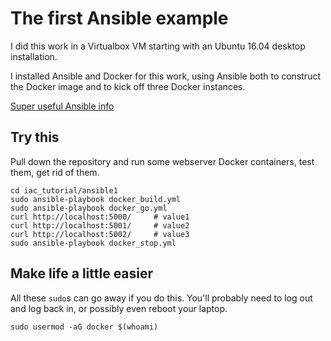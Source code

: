 # The first Ansible example

I did this work in a Virtualbox VM starting with an Ubuntu 16.04 desktop installation.

I installed Ansible and Docker for this work, using Ansible both to construct the Docker
image and to kick off three Docker instances.

[Super useful Ansible info](https://www.digitalocean.com/community/tutorials/how-to-install-and-configure-ansible-on-ubuntu-18-04)

## Try this

Pull down the repository and run some webserver Docker containers, test them, get rid of them.

```
cd iac_tutorial/ansible1
sudo ansible-playbook docker_build.yml
sudo ansible-playbook docker_go.yml
curl http://localhost:5000/     # value1
curl http://localhost:5001/     # value2
curl http://localhost:5002/     # value3
sudo ansible-playbook docker_stop.yml
```

## Make life a little easier

All these `sudo`s can go away if you do this. You'll probably need to log out and log back in,
or possibly even reboot your laptop.
```
sudo usermod -aG docker $(whoami)
```
